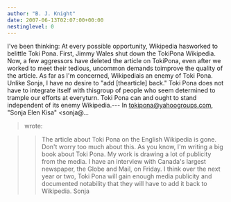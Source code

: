 ```yaml
---
author: "B. J. Knight"
date: 2007-06-13T02:07:00+00:00
nestinglevel: 0
---
```

I've been thinking: At every possible opportunity, Wikipedia hasworked to belittle Toki Pona. First, Jimmy Wales shut down the TokiPona Wikipedia. Now, a few aggressors have deleted the article on TokiPona, even after we worked to meet their tedious, uncommon demands toimprove the quality of the article. As far as I'm concerned, Wikipediais an enemy of Toki Pona. Unlike Sonja, I have no desire to "add \[thearticle\] back." Toki Pona does not have to integrate itself with thisgroup of people who seem determined to trample our efforts at everyturn. Toki Pona can and ought to stand independent of its enemy Wikipedia.---
 In [tokipona@yahoogroups.com](mailto://tokipona@yahoogroups.com), "Sonja Elen Kisa" <sonja@...
> wrote:

>> The article about Toki Pona on the English Wikipedia is gone. Don't
> worry too much about this. As you know, I'm writing a big book about
> Toki Pona. My work is drawing a lot of publicity from the media. I
> have an interview with Canada's largest newspaper, the Globe and Mail,
> on Friday.
>> I think over the next year or two, Toki Pona will gain enough media
> publicity and documented notability that they will have to add it back
> to Wikipedia.
>> Sonja
>